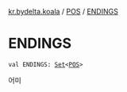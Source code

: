 [kr.bydelta.koala](../index.md) / [POS](index.md) / [ENDINGS](./-e-n-d-i-n-g-s.md)

# ENDINGS

`val ENDINGS: `[`Set`](https://kotlinlang.org/api/latest/jvm/stdlib/kotlin.collections/-set/index.html)`<`[`POS`](index.md)`>`

어미

